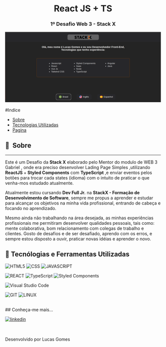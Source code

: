 <h1 align="center">React JS + TS</h1>
<h3 align="center">1º Desafio Web 3 - Stack X</h3>

<p align="center">
  <img src="https://github.com/llucasgomes/Desafio-StackX-Web3-React-Ts/blob/main/src/assets/images/tela.png" alt="Imagem de tela do projeto"/>
  
  
</p>
#Indice

- [Sobre](#-sobre)
- [Tecnologias Utilizadas](#-tecnologias-utilizadas)
- [Pagina](https://desafio-stack-x-web3-react-ts.vercel.app/)

## 🔖&nbsp; Sobre

---

Este é um  Desafio da <strong>Stack X</strong>  elaborado pelo Mentor do modulo de WEB 3 Gabriel , onde era preciso desenvolver Lading Page Simples ,utilizando <strong>ReactJS </strong> +<strong> Styled Components</strong> com <strong> TypeScript</strong> ,e enviar eventos pelos botões para trocar cada states (idioma) com o intuito de praticar o que venha-mos estudado atualmente.



Atualmente estou cursando <strong>Dev Full Jr.</strong> na <strong>StackX - Formação de Desenvolvimento de Software</strong>,
sempre me propus a aprender e estudar para alcançar os objetivos na minha vida profissional, entrando de cabeça e focando no aprendizado.

Mesmo ainda não trabalhando na área desejada, as minhas experiências profissionais me permitiram desenvolver qualidades pessoais, tais como: mente colaborativa, bom relacionamento com colegas de trabalho e clientes. Gosto de desafios e de ser desafiado, aprendo com os erros, e sempre estou disposto a ouvir, praticar novas idéias e aprender o novo.
<br>

## 🚀 Tecnólogias e Ferramentas Utilizadas

![HTML5](https://img.shields.io/badge/HTML5-E34F26?style=for-the-badge&logo=html5&logoColor=white) ![CSS](https://img.shields.io/badge/CSS3-1572B6?style=for-the-badge&logo=css3&logoColor=white) ![JAVASCRIPT](https://img.shields.io/badge/JavaScript-F7DF1E?style=for-the-badge&logo=javascript&logoColor=black) 

![REACT](https://img.shields.io/badge/React-20232A?style=for-the-badge&logo=react&logoColor=61DAFB) ![TypeScript](https://img.shields.io/badge/typescript-%23007ACC.svg?style=for-the-badge&logo=typescript&logoColor=white) ![Styled Components](https://img.shields.io/badge/styled--components-DB7093?style=for-the-badge&logo=styled-components&logoColor=white)

![Visual Studio Code](https://img.shields.io/badge/Visual_Studio-5C2D91?style=for-the-badge&logo=visual%20studio&logoColor=white)

![GIT](https://img.shields.io/badge/Git-E34F26?style=for-the-badge&logo=git&logoColor=white) ![LINUX](https://img.shields.io/badge/Linux-E34F26?style=for-the-badge&logo=linux&logoColor=black)

<br>
## Conheça-me mais...

[<img src='https://img.shields.io/badge/LinkedIn-0077B5?style=for-the-badge&logo=linkedin&logoColor=white' alt='linkedin' height='30'>](https://www.linkedin.com/in/llucasgomess/)

<br><br>
Desenvolvido por Lucas Gomes